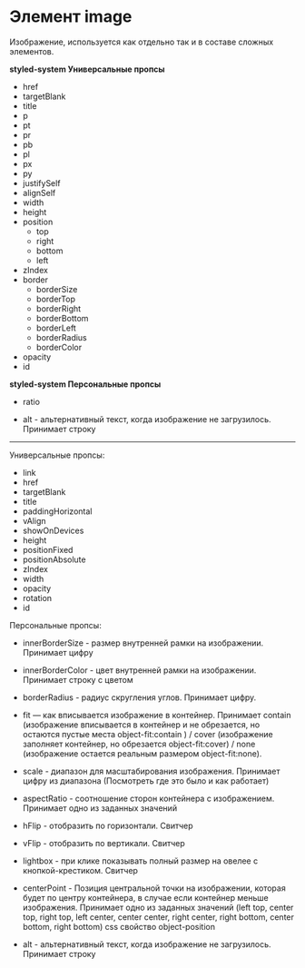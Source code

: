 # Элемент image  
Изображение, используется как отдельно так и в составе сложных элементов.

**styled-system Универсальные пропсы**
- href
- targetBlank
- title
- p
- pt
- pr
- pb
- pl
- px
- py
- justifySelf
- alignSelf
- width
- height
- position
   - top
   - right
   - bottom
   - left
- zIndex
- border
   - borderSize
   - borderTop
   - borderRight
   - borderBottom
   - borderLeft
   - borderRadius
   - borderColor
- opacity
- id

**styled-system Персональные пропсы**
- ratio

- alt - альтернативный текст, когда изображение не загрузилось. Принимает строку



-----

Универсальные пропсы:
- link
- href
- targetBlank
- title
- paddingHorizontal
- vAlign
- showOnDevices
- height
- positionFixed
- positionAbsolute
- zIndex
- width
- opacity
- rotation
- id

Персональные пропсы:
- innerBorderSize - размер внутренней рамки на изображении. Принимает цифру

- innerBorderColor - цвет внутренней рамки на изображении. Принимает строку с цветом

- borderRadius - радиус скругления углов. Принимает цифру.

- fit — как вписывается изображение в контейнер. Принимает contain (изображение вписывается в контейнер и не обрезается, но остаются пустые места object-fit:сontain ) / cover (изображение заполняет контейнер, но обрезается object-fit:cover) / none (изображение остается реальным размером object-fit:none).

- scale - диапазон для масштабирования изображения. Принимает цифру из диапазона (Посмотреть где это было и как работает)

- aspectRatio - соотношение сторон контейнера с изображением. Принимает одно из заданных значений

- hFlip - отобразить по горизонтали. Свитчер

- vFlip - отобразить по вертикали. Свитчер

- lightbox - при клике показывать полный размер на овелее с кнопкой-крестиком. Свитчер

- centerPoint - Позиция центральной точки на изображении, которая будет по центру контейнера, в случае если контейнер меньше изображения. Принимает одно из заданных значений (left top, center top, right top, left center, center center, right center, right bottom, center bottom, right bottom) css свойство object-position

- alt - альтернативный текст, когда изображение не загрузилось. Принимает строку
